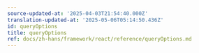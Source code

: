 ```yaml
---
source-updated-at: '2025-04-03T21:54:40.000Z'
translation-updated-at: '2025-05-06T05:14:50.436Z'
id: queryOptions
title: queryOptions
ref: docs/zh-hans/framework/react/reference/queryOptions.md
---
```


